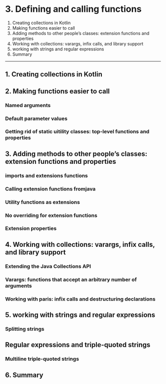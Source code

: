 # 3. Defining and calling functions

1. Creating collections in Kotlin
2. Making functions easier to call
3. Adding methods to other people’s classes: extension functions and properties
4. Working with collections: varargs, infix calls, and library support
5. working with strings and regular expressions
6. Summary

---

## 1. Creating collections in Kotlin

## 2. Making functions easier to call

### Named arguments

### Default parameter values

### Getting rid of static uitility classes: top-level functions and properties

## 3. Adding methods to other people’s classes: extension functions and properties

### imports and extensions functions

### Calling extension functions fromjava

### Utility functions as extensions

### No overriding for extension functions

### Extension properties

## 4. Working with collections: varargs, infix calls, and library support

### Extending the Java Collections API

### Varargs: functions that accept an arbitrary number of arguments

### Working with paris: infix calls and destructuring declarations

## 5. working with strings and regular expressions

### Splitting strings

## Regular expressions and triple-quoted strings

### Multiline triple-quoted strings

## 6. Summary